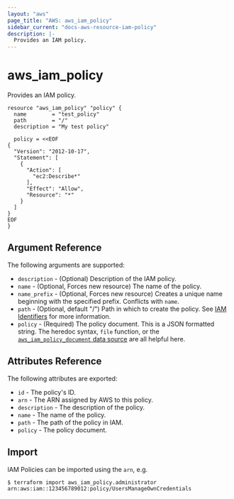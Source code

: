 ```yaml
---
layout: "aws"
page_title: "AWS: aws_iam_policy"
sidebar_current: "docs-aws-resource-iam-policy"
description: |-
  Provides an IAM policy.
---
```


# aws\_iam\_policy

Provides an IAM policy.

```
resource "aws_iam_policy" "policy" {
  name        = "test_policy"
  path        = "/"
  description = "My test policy"

  policy = <<EOF
{
  "Version": "2012-10-17",
  "Statement": [
    {
      "Action": [
        "ec2:Describe*"
      ],
      "Effect": "Allow",
      "Resource": "*"
    }
  ]
}
EOF
}
```

## Argument Reference

The following arguments are supported:

* `description` - (Optional) Description of the IAM policy.
* `name` - (Optional, Forces new resource) The name of the policy.
* `name_prefix` - (Optional, Forces new resource) Creates a unique name beginning with the specified prefix. Conflicts with `name`.
* `path` - (Optional, default "/") Path in which to create the policy.
  See [IAM Identifiers](https://docs.aws.amazon.com/IAM/latest/UserGuide/Using_Identifiers.html) for more information.
* `policy` - (Required) The policy document. This is a JSON formatted string.
  The heredoc syntax, `file` function, or the [`aws_iam_policy_document` data
  source](/docs/providers/aws/d/iam_policy_document.html)
  are all helpful here.

## Attributes Reference

The following attributes are exported:

* `id` - The policy's ID.
* `arn` - The ARN assigned by AWS to this policy.
* `description` - The description of the policy.
* `name` - The name of the policy.
* `path` - The path of the policy in IAM.
* `policy` - The policy document.

## Import

IAM Policies can be imported using the `arn`, e.g.

```
$ terraform import aws_iam_policy.administrator arn:aws:iam::123456789012:policy/UsersManageOwnCredentials
```